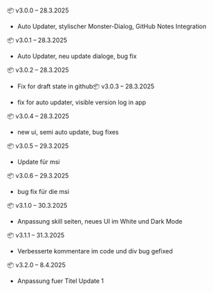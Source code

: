 📦 v3.0.0 – 28.3.2025

- Auto Updater, stylischer Monster-Dialog, GitHub Notes Integration

📦 v3.0.1 – 28.3.2025

- Auto Updater, neu update dialoge, bug fix

📦 v3.0.2 – 28.3.2025

- Fix for draft state in github📦 v3.0.3 – 28.3.2025

- fix for auto updater, visible version log in app

📦 v3.0.4 – 28.3.2025

- new ui, semi auto update, bug fixes

📦 v3.0.5 – 29.3.2025

- Update für msi

📦 v3.0.6 – 29.3.2025

- bug fix für die msi

📦 v3.1.0 – 30.3.2025

- Anpassung skill seiten, neues UI im White und Dark Mode 

📦 v3.1.1 – 31.3.2025

- Verbesserte kommentare im code und div bug gefixed

📦 v3.2.0 – 8.4.2025

- Anpassung fuer Titel Update 1

